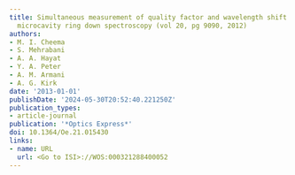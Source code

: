 ```yaml
---
title: Simultaneous measurement of quality factor and wavelength shift by phase shift
  microcavity ring down spectroscopy (vol 20, pg 9090, 2012)
authors:
- M. I. Cheema
- S. Mehrabani
- A. A. Hayat
- Y. A. Peter
- A. M. Armani
- A. G. Kirk
date: '2013-01-01'
publishDate: '2024-05-30T20:52:40.221250Z'
publication_types:
- article-journal
publication: '*Optics Express*'
doi: 10.1364/Oe.21.015430
links:
- name: URL
  url: <Go to ISI>://WOS:000321288400052
---
```

